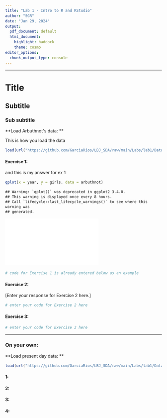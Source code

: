 ```yaml
---
title: "Lab 1 - Intro to R and RStudio"
author: "SGR"
date: "Jan 29, 2024"
output:
  pdf_document: default
  html_document:
    highlight: haddock
    theme: cosmo
editor_options:
  chunk_output_type: console
---
```




* * *

# Title

## Subtitle

### Sub subtitle


**Load Arbuthnot's data: **

This is how you load the data

```r
load(url("https://github.com/GarciaRios/LBJ_SDA/raw/main/Labs/lab1/Data/arbuthnot.RData"))
```







#### Exercise 1: 

and this is my answer for ex 1


```r
qplot(x = year, y = girls, data = arbuthnot)
```

```
## Warning: `qplot()` was deprecated in ggplot2 3.4.0.
## This warning is displayed once every 8 hours.
## Call `lifecycle::last_lifecycle_warnings()` to see where this warning was
## generated.
```

![](lab1_2024_files/figure-latex/unnamed-chunk-2-1.pdf)<!-- --> 



```r
# code for Exercise 1 is already entered below as an example
```

#### Exercise 2:

[Enter your response for Exercise 2 here.]


```r
# enter your code for Exercise 2 here
```

#### Exercise 3:


```r
# enter your code for Exercise 3 here
```

* * *

### On your own:

**Load present day data: **

```r
load(url("https://github.com/GarciaRios/LBJ_SDA/raw/main/Labs/lab1/Data/present.RData"))
```

#### 1:


#### 2:


#### 3:


#### 4:





